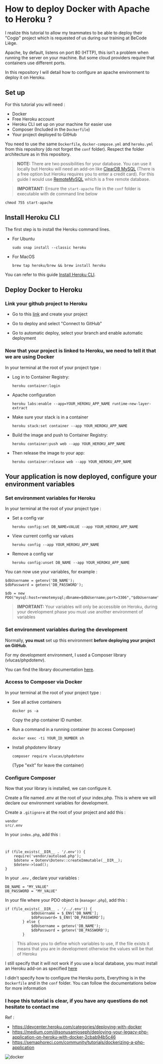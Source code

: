 # How to deploy Docker with Apache to Heroku ?

I realize this tutorial to allow my teammates to be able to deploy their "Cogip" project which is requested of us during our training at BeCode Liège.

Apache, by default, listens on port 80 (HTTP), this isn’t a problem when running the server on your machine. But some cloud providers require that containers use different ports.

In this repository I will detail how to configure an apache environment to deploy it on Heroku.


## Set up

For this tutorial you will need :
- Docker
- Free Heroku account
- Heroku CLI set up on your machine for easier use
- Composer (Included in the ``Dockerfile``)
- Your project deployed to GitHub

You need to use the same `Dockerfile`, `docker-compose.yml` and `heroku.yml` from this repository (do not forget the `conf` folder).
Respect the folder architecture as in this repository.

> **NOTE:** There are two possibilities for your database. You can use it locally but Heroku will need an add-on like [ClearDB MySQL](https://devcenter.heroku.com/articles/cleardb) (There is a free option but Heroku requires you to enter a credit card). For this guide I would use [RemoteMySQL](https://remotemysql.com/) which is a free remote database.

> **IMPORTANT:** Ensure the ``start-apache`` file in the `conf` folder is executable with de command line below 
```
chmod 755 start-apache
```


## Install Heroku CLI

The first step is to install the Heroku command lines.

- For Ubuntu
    ```
    sudo snap install --classic heroku
    ```
- For MacOS
    ```
    brew tap heroku/brew && brew install heroku
    ```

You can refer to this guide [Install Heroku CLI](https://devcenter.heroku.com/articles/heroku-cli).



## Deploy Docker to Heroku

### Link your github project to Heroku

- Go to this [link](https://dashboard.heroku.com/new-app) and create your project

- Go to deploy and select "Connect to GitHub"

- Go to automatic deploy, select your branch and enable automatic deployment

### Now that your project is linked to Heroku, we need to tell it that we are using Docker


In your terminal at the root of your project type :
- Log in to Container Registry:
    ```
    heroku container:login
    ```

- Apache configuration
    ```
    heroku labs:enable --app=YOUR_HEROKU_APP_NAME runtime-new-layer-extract
    ```

- Make sure your stack is in a container
    ```
    heroku stack:set container --app YOUR_HEROKU_APP_NAME
    ```
- Build the image and push to Container Registry:
    ```
    heroku container:push web --app YOUR_HEROKU_APP_NAME
    ```

- Then release the image to your app:
    ```
    heroku container:release web --app YOUR_HEROKU_APP_NAME
    ```

## Your application is now deployed, configure your environment variables

### Set environment variables for Heroku

In your terminal at the root of your project type :
- Set a config var 
    ```
    heroku config:set DB_NAME=VALUE --app YOUR_HEROKU_APP_NAME
    ```

- View current config var values
    ```
    heroku config --app YOUR_HEROKU_APP_NAME
    ```
- Remove a config var
    ```
    heroku config:unset DB_NAME --app YOUR_HEROKU_APP_NAME
    ```

You can now use your variables, for example : 

```
$dbUsername = getenv('DB_NAME');
$dbPassword = getenv('DB_PASSWORD');

$db = new PDO("mysql:host=remotemysql;dbname=$dbUsername;port=3306","$dbUsername","$dbPassword");
```
>**IMPORTANT:** Your variables will only be accessible on Heroku, during your development phase you must use another environment of variables

### Set environment variables during the development

Normally, **you must** set up this environment **before deploying your project on GitHub**.

For my development environment, I used a Composer library (vlucas/phpdotenv).

You can find the library documentation [here](https://github.com/vlucas/phpdotenv).

### Access to Composer via Docker

In your terminal at the root of your project type :

- See all active containers
    ```
    docker ps -a
    ```
    Copy the php container ID number.

- Run a command in a running container (to access Composer)
    ```
    docker exec -ti YOUR_ID_NUMBER sh
    ```

- Install phpdotenv library
    ```
    composer require vlucas/phpdotenv
    ```
    (Type "exit" for leave the container)

### Configure Composer

Now that your library is installed, we can configure it.

Create a file named .env at the root of your index.php. This is where we will declare our environment variables for development.

Create a `.gitignore` at the root of your project and add this :
```
vendor
src/.env
```

In your `index.php`, add this : 
```


if (file_exists(__DIR__ . '/.env')) {
    require('vendor/autoload.php');
    $dotenv = Dotenv\Dotenv::createImmutable(__DIR__);
    $dotenv->load();
}
```

In your `.env` , declare your variables : 

```
DB_NAME = "MY_VALUE"
DB_PASSWORD = "MY_VALUE"
```

In your file where your PDO object is (`manager.php`), add this : 

```
if (file_exists(__DIR__ . '/../.env')) {
            $dbUsername = $_ENV['DB_NAME'];
            $dbPassword= $_ENV['DB_PASSWORD'];
        } else {
            $dbUsername = getenv('DB_NAME');
            $dbPassword = getenv('DB_PASSWORD');
        }
```
> This allows you to define which variables to use,
If the file exists it means that you are in development otherwise the values will be that of Heroku

I still specify that it will not work if you use a local database, you must install an Heroku add-on as specified [here](https://github.com/Maxime-Bott/how_to_deploy_docker_apache_to_heroku#set-up)

I didn't specify how to configure the Heroku ports, Everything is in the `Dockerfile` and in the `conf` folder. You can follow the documentations below for more information



### I hope this tutorial is clear, if you have any questions do not hesitate to contact me

Ref :
- https://devcenter.heroku.com/categories/deploying-with-docker
- https://medium.com/@sonusamjoseph/deploying-your-legacy-php-application-on-heroku-with-docker-2cbab94b5c46
- https://semaphoreci.com/community/tutorials/dockerizing-a-php-application

![docker](giphy.gif)
